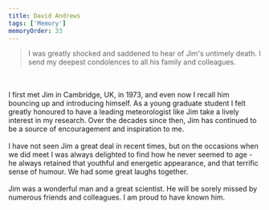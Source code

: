 ```yaml
---
title: David Andrews 
tags: ['Memory']
memoryOrder: 33
---
```


> I was greatly shocked and saddened to hear of Jim's untimely death. I send my deepest condolences to all his family and colleagues. <br /><br />I first met Jim in Cambridge, UK, in 1973, and even now I recall him bouncing up and introducing himself. As a young graduate student I felt greatly honoured to have a leading meteorologist like Jim take a lively interest in my research. Over the decades since then, Jim has continued to be a source of encouragement and inspiration to me. <br /><br />I have not seen Jim a great deal in recent times, but on the occasions when we did meet I was always delighted to find how he never seemed to age - he always retained that youthful and energetic appearance, and that terrific sense of humour. We had some great laughs together. <br /><br />Jim was a wonderful man and a great scientist. He will be sorely missed by numerous friends and colleagues. I am proud to have known him. <br />